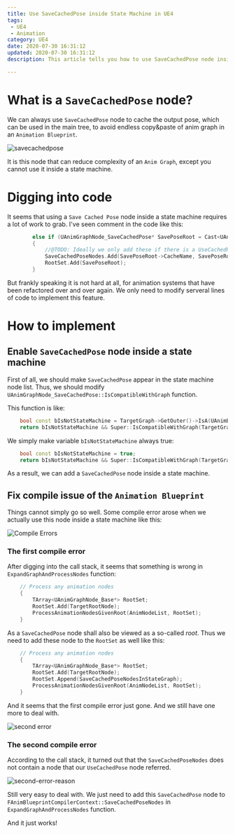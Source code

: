```yaml
---
title: Use SaveCachedPose inside State Machine in UE4 
tags: 
 - UE4
 - Animation
category: UE4
date: 2020-07-30 16:31:12
updated: 2020-07-30 16:31:12
description: This article tells you how to use SaveCachedPose node inside a state machine by modifying engine source code. 

---
```




# What is a `SaveCachedPose` node? 

We can always use `SaveCachedPose` node to cache the output pose, which can be used in the main tree, to avoid endless copy&paste of anim graph in an `Animation Blueprint`. 

![savecachedpose](savecachedpose.png)

It is this node that can reduce complexity of an `Anim Graph`, except you cannot use it inside a state machine. 

# Digging into code

It seems that using a `Save Cached Pose` node inside a state machine requires a lot of work to grab. I've seen comment in the code like this: 

```cpp
		else if (UAnimGraphNode_SaveCachedPose* SavePoseRoot = Cast<UAnimGraphNode_SaveCachedPose>(SourceNode))
		{
			//@TODO: Ideally we only add these if there is a UseCachedPose node referencing them, but those can be anywhere and are hard to grab
			SaveCachedPoseNodes.Add(SavePoseRoot->CacheName, SavePoseRoot);
			RootSet.Add(SavePoseRoot);
		}
```

But frankly speaking it is not hard at all, for animation systems that have been refactored over and over again. We only need to modify serveral lines of code to implement this feature. 



# How to implement

## Enable `SaveCachedPose` node inside a state machine

First of all, we should make `SaveCachedPose` appear in the state machine node list. Thus, we should modify `UAnimGraphNode_SaveCachedPose::IsCompatibleWithGraph` function. 

This function is like: 

```cpp
	bool const bIsNotStateMachine = TargetGraph->GetOuter()->IsA(UAnimBlueprint::StaticClass());
	return bIsNotStateMachine && Super::IsCompatibleWithGraph(TargetGraph);
```

We simply make variable `bIsNotStateMachine` always true: 

```cpp
	bool const bIsNotStateMachine = true;
	return bIsNotStateMachine && Super::IsCompatibleWithGraph(TargetGraph);
```

As a result, we can add a `SaveCachedPose` node inside a state machine. 

## Fix compile issue of the `Animation Blueprint`

Things cannot simply go so well. Some compile error arose when we actually use this node inside a state machine like this: 

![Compile Errors](compile-errors.png)

### The first compile error

After digging into the call stack, it seems that something is wrong in `ExpandGraphAndProcessNodes` function: 

```cpp
	// Process any animation nodes
	{
		TArray<UAnimGraphNode_Base*> RootSet;
		RootSet.Add(TargetRootNode);
		ProcessAnimationNodesGivenRoot(AnimNodeList, RootSet);
	}
```

As a `SaveCachedPose` node shall also be viewed as a so-called *root*. Thus we need to add these node to the `RootSet` as well like this: 

```cpp
	// Process any animation nodes
	{
		TArray<UAnimGraphNode_Base*> RootSet;
		RootSet.Add(TargetRootNode);
		RootSet.Append(SaveCachedPoseNodesInStateGraph);
		ProcessAnimationNodesGivenRoot(AnimNodeList, RootSet);
	}
```

And it seems that the first compile error just gone. And we still have one more to deal with. 

![second error](second-error.png)

### The second compile error

According to the call stack, it turned out that the `SaveCachedPoseNodes` does not contain a node that our `UseCachedPose` node referred. 

![second-error-reason](second-error-reason.png)

Still very easy to deal with. We just need to add this `SaveCachedPose` node to `FAnimBlueprintCompilerContext::SaveCachedPoseNodes` in `ExpandGraphAndProcessNodes` function. 

And it just works! 











 

